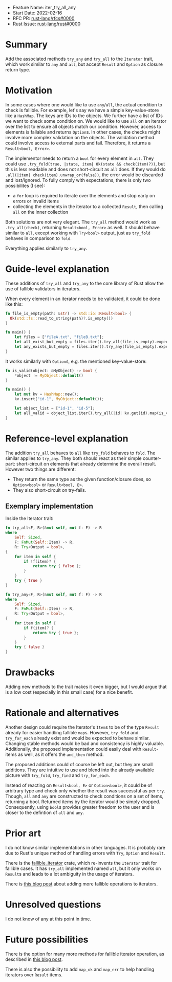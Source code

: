 - Feature Name: iter_try_all_any
- Start Date: 2022-02-16
- RFC PR: [rust-lang/rfcs#0000](https://github.com/rust-lang/rfcs/pull/0000)
- Rust Issue: [rust-lang/rust#0000](https://github.com/rust-lang/rust/issues/0000)

# Summary

[summary]: #summary

Add the associated methods `try_any` and `try_all` to the `Iterator` trait, which work similar to `any` and `all`, but accept `Result` and `Option` as closure return type.

# Motivation

[motivation]: #motivation

In some cases where one would like to use `any`/`all`, the actual condition to check is fallible. For example, let's say we have a simple key-value-store like a `HashMap`. The keys are IDs to the objects. We further have a list of IDs we want to check some condition on. We would like to use `all` on an iterator over the list to ensure all objects match our condition. However, access to elements is fallable and returns `Option`s. In other cases, the checks might involve more complex validation on the objects. The validation method could involve access to external parts and fail. Therefore, it returns a `Result<bool, Error>`.

The implementor needs to return a `bool` for every element in `all`. They could use `.try_fold(true, |state, item| Ok(state && check(item)?))`, but this is less readable and does not short-circuit as `all` does. If they would do `.all(|item| check(item).unwrap_or(false))`, the error would be discarded and lost/ignored. To fully comply with expectations, there is only two possibilites (I see):

- a `for` loop is required to iterate over the elements and stop early on errors or invalid items
- collecting the elements in the iterator to a collected `Result`, then calling `all` on the inner collection

Both solutions are not very elegant. The `try_all` method would work as `.try_all(check)`, returning `Result<bool, Error>` as well. It should behave similar to `all`, except working with `Try<bool>` output, just as `try_fold` behaves in comparison to `fold`.

Everything applies similarly to `try_any`.

# Guide-level explanation

[guide-level-explanation]: #guide-level-explanation

These additions of `try_all` and `try_any` to the core library of Rust allow the use of fallible validators in iterators.

When every element in an iterator needs to be validated, it could be done like this:

```rust
fn file_is_empty(path: &str) -> std::io::Result<bool> {
  Ok(std::fs::read_to_string(path)?.is_empty())
}

fn main() {
    let files = ["fileA.txt", "fileB.txt"];
    let all_exist_but_empty = files.iter().try_all(file_is_empty).expect("file wasn't found");
    let any_exists_but_empty = files.iter().try_any(file_is_empty).expect("file wasn't found");
}
```

It works similarly with `Option`s, e.g. the mentioned key-value-store:

```rust
fn is_valid(object: &MyObject) -> bool {
    *object != MyObject::default()
}

fn main() {
    let mut kv = HashMap::new();
    kv.insert("id-1", MyObject::default());

    let object_list = ["id-1", "id-5"];
    let all_valid = object_list.iter().try_all(|id| kv.get(id).map(is_valid)).expect("id wasn't found");
}
```

# Reference-level explanation

[reference-level-explanation]: #reference-level-explanation

The addition `try_all` behaves to `all` like `try_fold` behaves to `fold`. The similar applies to `try_any`. They both should react as their simple counter-part: short-circuit on elements that already determine the overall result. However two things are different:

- They return the same type as the given function/closure does, so `Option<bool>` or `Result<bool, E>`.
- They also short-circuit on try-fails.

## Exemplary implementation

Inside the Iterator trait:

```rust
fn try_all<F, R>(&mut self, mut f: F) -> R
where
    Self: Sized,
    F: FnMut(Self::Item) -> R,
    R: Try<Output = bool>,
{
    for item in self {
        if !f(item)? {
            return try { false };
        }
    }
    try { true }
}

fn try_any<F, R>(&mut self, mut f: F) -> R
where
    Self: Sized,
    F: FnMut(Self::Item) -> R,
    R: Try<Output = bool>,
{
    for item in self {
        if f(item)? {
            return try { true };
        }
    }
    try { false }
}
```

# Drawbacks

[drawbacks]: #drawbacks

Adding new methods to the trait makes it even bigger, but I would argue that is a low cost (especially in this small case) for a nice benefit.

# Rationale and alternatives

[rationale-and-alternatives]: #rationale-and-alternatives

Another design could require the Iterator's `Item`s to be of the type `Result` already for easier handling fallible `map`s. However, `try_fold` and `try_for_each` already exist and would be expected to behave similar. Changing stable methods would be bad and consistency is highly valuable. Additionally, the proposed implementation could easily deal with `Result`-items as well, as it offers the `and_then` method.

The proposed additions could of course be left out, but they are small additions. They are intuitive to use and blend into the already available picture with `try_fold`, `try_find` and `try_for_each`.

Instead of reacting on `Result<bool, E>` or `Option<bool>`, it could be of arbitrary type and check only whether the result was successful as per `try`. Though, `all` and `any` are constructed to check conditions on a set of items, returning a bool. Returned items by the iterator would be simply dropped. Consequently, using `bool`s provides greater freedom to the user and is closer to the defintion of `all` and `any`.

# Prior art

[prior-art]: #prior-art

I do not know similar implementations in other languages. It is probably rare due to Rust's unique method of handling errors with `Try`, `Option` and `Result`.

There is the [fallible_iterator](https://docs.rs/fallible-iterator/latest/fallible_iterator/) crate, which re-invents the `Iterator` trait for fallible cases. It has `try_all` implemented named `all`, but it only works on `Result`s and leads to a lot ambiguity in the usage of iterators.

There is [this blog post](https://blog.yoshuawuyts.com/fallible-iterator-adapters/) about adding more fallible operations to iterators.

# Unresolved questions

[unresolved-questions]: #unresolved-questions

I do not know of any at this point in time.

# Future possibilities

[future-possibilities]: #future-possibilities

There is the option for many more methods for fallible iterator operation, as described in [this blog post](https://blog.yoshuawuyts.com/fallible-iterator-adapters/).

There is also the possibility to add `map_ok` and `map_err` to help handling iterators over `Result` items.
